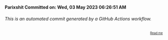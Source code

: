 **Parixshit Committed on: Wed, 03 May 2023 06:26:51 AM** <!-- c2486bab-fef8-4671-8af5-e8dd66b70d7f -->

###### This is an automated commit generated by a GitHub Actions workflow.

<div align="right"><sub><sup><a href="https://github.com/Parixshit/AutoCommit.git">Read me</a></sup></sub></div>
